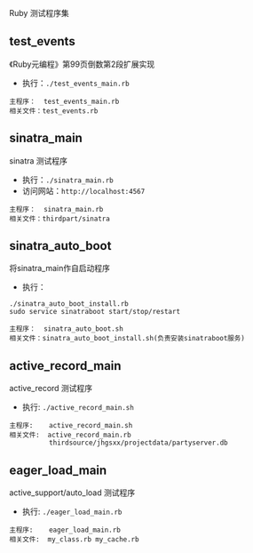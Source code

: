 Ruby 测试程序集

## test_events
《Ruby元编程》第99页倒数第2段扩展实现
+ 执行：`./test_events_main.rb`
```shell
主程序：  test_events_main.rb
相关文件：test_events.rb
```

## sinatra_main
sinatra 测试程序
+ 执行：`./sinatra_main.rb`
+ 访问网站：`http://localhost:4567`
```shell
主程序：  sinatra_main.rb
相关文件：thirdpart/sinatra
```

## sinatra_auto_boot
将sinatra_main作自启动程序
+ 执行：
```shell
./sinatra_auto_boot_install.rb
sudo service sinatraboot start/stop/restart
```

```shell
主程序：  sinatra_auto_boot.sh
相关文件：sinatra_auto_boot_install.sh(负责安装sinatraboot服务)
```

## active_record_main
active_record 测试程序
+ 执行: `./active_record_main.sh`
```shell
主程序:    active_record_main.sh
相关文件:  active_record_main.rb
          thirdsource/jhgsxx/projectdata/partyserver.db
```

## eager_load_main
active_support/auto_load 测试程序
+ 执行: `./eager_load_main.rb`
```shell
主程序:    eager_load_main.rb
相关文件:  my_class.rb my_cache.rb
```
